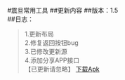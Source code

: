 #震旦常用工具
##更新内容
##版本：1.5<br>
##日志：
>1.更新布局<br>
>2.修复返回按钮bug<br>
>3.已修改更新源<br>
>4.添加分享APP接口<br>
【已更新请忽略】
[下载Apk](https://github.com/letian14/Zone/raw/master/震旦常用工具_1.5.apk)
